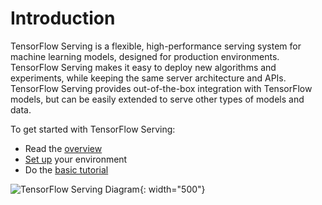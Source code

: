 # Introduction

TensorFlow Serving is a flexible, high-performance serving system for machine
learning models, designed for production environments. TensorFlow Serving
makes it easy to deploy new algorithms and experiments, while keeping the same
server architecture and APIs. TensorFlow Serving provides out-of-the-box
integration with TensorFlow models, but can be easily extended to serve other
types of models and data.

To get started with TensorFlow Serving:

* Read the [overview](architecture_overview.md)
* [Set up](setup.md) your environment
* Do the [basic tutorial](serving_basic.md)



![TensorFlow Serving Diagram](images/tf_diagram.svg){: width="500"}
